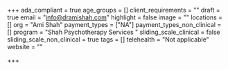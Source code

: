 +++
ada_compliant = true
age_groups = []
client_requirements = ""
draft = true
email = "info@dramishah.com"
highlight = false
image = ""
locations = []
org = "Ami Shah"
payment_types = ["NA"]
payment_types_non_clinical = []
program = "Shah Psychotherapy Services "
sliding_scale_clinical = false
sliding_scale_non_clinical = true
tags = []
telehealth = "Not applicable"
website = ""

+++

